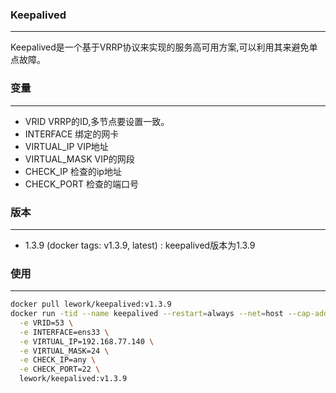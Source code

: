 ### Keepalived
---
Keepalived是一个基于VRRP协议来实现的服务高可用方案,可以利用其来避免单点故障。

### 变量
---
- VRID          VRRP的ID,多节点要设置一致。
- INTERFACE     绑定的网卡
- VIRTUAL_IP    VIP地址
- VIRTUAL_MASK  VIP的网段
- CHECK_IP      检查的ip地址
- CHECK_PORT    检查的端口号

### 版本
---
- 1.3.9 (docker tags: v1.3.9, latest) : keepalived版本为1.3.9

### 使用
---
```bash
docker pull lework/keepalived:v1.3.9
docker run -tid --name keepalived --restart=always --net=host --cap-add=NET_ADMIN \
  -e VRID=53 \
  -e INTERFACE=ens33 \
  -e VIRTUAL_IP=192.168.77.140 \
  -e VIRTUAL_MASK=24 \
  -e CHECK_IP=any \
  -e CHECK_PORT=22 \
  lework/keepalived:v1.3.9
```
